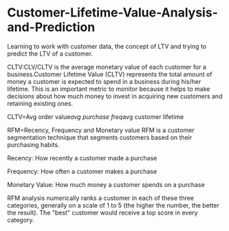 # Customer-Lifetime-Value-Analysis-and-Prediction

Learning to work with customer data, the concept of LTV and trying to predict the LTV of a customer.

CLTV:CLV/CLTV is the average monetary value of each customer for a business.Customer Lifetime Value (CLTV) represents the total amount 
of money a customer is expected to spend in a business during his/her lifetime. This is an important metric to monitor because it helps 
to make decisions about how much money to invest in acquiring new customers and retaining existing ones.

CLTV=Avg order value*avg purchase freq*avg customer lifetime

RFM=Recency, Frequency and Monetary value
RFM is a customer segmentation technique that segments customers based on their purchasing habits.

Recency: How recently a customer made a purchase

Frequency: How often a customer makes a purchase

Monetary Value: How much money a customer spends on a purchase

RFM analysis numerically ranks a customer in each of these three categories, generally on a scale of 1 to 5 (the higher the number, the better the result). The "best" customer would receive a top score in every category.



